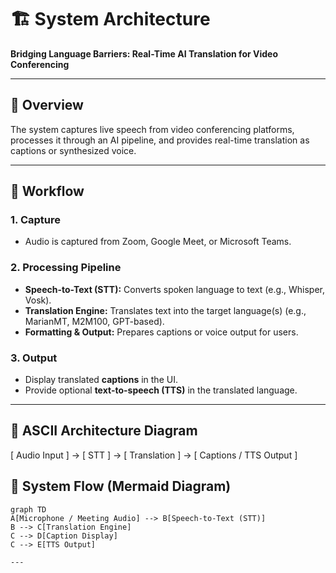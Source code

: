 # 🏗️ System Architecture  
**Bridging Language Barriers: Real-Time AI Translation for Video Conferencing**

---

## 🔹 Overview
The system captures live speech from video conferencing platforms, processes it through an AI pipeline, and provides real-time translation as captions or synthesized voice.  

---

## 🔹 Workflow

### 1. Capture  
- Audio is captured from Zoom, Google Meet, or Microsoft Teams.  

### 2. Processing Pipeline  
- **Speech-to-Text (STT):** Converts spoken language to text (e.g., Whisper, Vosk).  
- **Translation Engine:** Translates text into the target language(s) (e.g., MarianMT, M2M100, GPT-based).  
- **Formatting & Output:** Prepares captions or voice output for users.  

### 3. Output  
- Display translated **captions** in the UI.  
- Provide optional **text-to-speech (TTS)** in the translated language.  

---

## 🔹 ASCII Architecture Diagram


[ Audio Input ] → [ STT ] → [ Translation ] → [ Captions / TTS Output ]

## 🔹 System Flow (Mermaid Diagram)

```mermaid
graph TD
A[Microphone / Meeting Audio] --> B[Speech-to-Text (STT)]
B --> C[Translation Engine]
C --> D[Caption Display]
C --> E[TTS Output]

---



